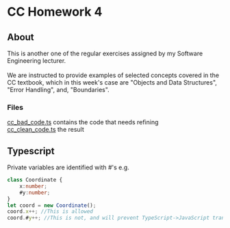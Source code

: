 # CC Homework 4
## About
This is another one of the regular exercises assigned by my Software Engineering lecturer. <br>
<br>
We are instructed to provide examples of selected concepts covered in the CC textbook, which in this week's case are "Objects and Data Structures", "Error Handling", and, "Boundaries".

### Files
[cc_bad_code.ts](https://github.com/wafibismail/cc_homework_4/blob/master/cc_bad_code.ts) contains the code that needs refining <br>
[cc_clean_code.ts](https://github.com/wafibismail/cc_homework_4/blob/master/cc_clean_code.ts) the result

## Typescript
Private variables are identified with #'s e.g.
```typescript
class Coordinate {
    x:number;
    #y:number;
}
let coord = new Coordinate();
coord.x++; //This is allowed
coord.#y++; //This is not, and will prevent TypeScript->JavaScript transpilation.
```